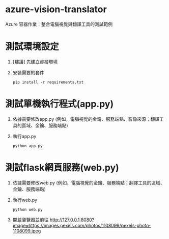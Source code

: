 # azure-vision-translator
Azure 容器作業：整合電腦視覺與翻譯工具的測試範例

# 測試環境設定
 1. [建議] 先建立虛擬環境
 2. 安裝需要的套件

    `pip install -r requirements.txt`
 
 # 測試單機執行程式(app.py)
 1. 依據需要修改app.py (例如，電腦視覺的金鑰、服務端點、影像來源；翻譯工具的區域、金鑰、服務端點)
 2. 執行app.py

    `python app.py`

 # 測試flask網頁服務(web.py)
 1. 依據需要修改web.py (例如，電腦視覺的金鑰、服務端點；翻譯工具的區域、金鑰、服務端點)
 2. 執行web.py

    `python web.py`
 3. 開啟瀏覽器並前往 http://127.0.0.1:8080?image=https://images.pexels.com/photos/1108099/pexels-photo-1108099.jpeg
